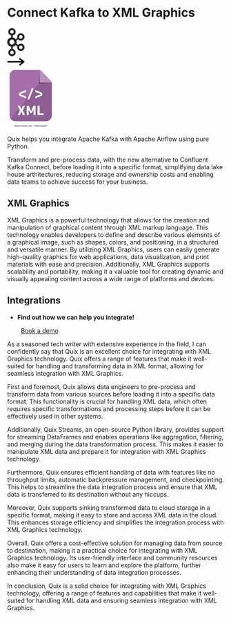# Connect Kafka to XML Graphics

<div class="connect-images cards blog-grid-card" markdown>
<div>
<img src="../images/kafka_logo.png" width="40px" />
</div>
<div>
<img src="../images/arrow.svg" width="40px" />
</div>
<div>
<img src="./images/xml-graphics_1.jpg" />
</div>
</div>

Quix helps you integrate Apache Kafka with Apache Airflow using pure Python.

Transform and pre-process data, with the new alternative to Confluent Kafka Connect, before loading it into a specific format, simplifying data lake house arthitectures, reducing storage and ownership costs and enabling data teams to achieve success for your business.

## XML Graphics

XML Graphics is a powerful technology that allows for the creation and manipulation of graphical content through XML markup language. This technology enables developers to define and describe various elements of a graphical image, such as shapes, colors, and positioning, in a structured and versatile manner. By utilizing XML Graphics, users can easily generate high-quality graphics for web applications, data visualization, and print materials with ease and precision. Additionally, XML Graphics supports scalability and portability, making it a valuable tool for creating dynamic and visually appealing content across a wide range of platforms and devices.

## Integrations

<div class="grid cards" markdown>

- __Find out how we can help you integrate!__

    <a class="md-button md-button--primary" href="https://share.hsforms.com/1iW0TmZzKQMChk0lxd_tGiw4yjw2?__hstc=175542013.2303933fbd746c0ac86d9ccbe9bc9100.1728383268831.1729603416735.1729620918855.31&__hssc=175542013.1.1729620918855&__hsfp=2132701734" target="_blank" style="margin:.5rem;">Book a demo</a>

</div>


As a seasoned tech writer with extensive experience in the field, I can confidently say that Quix is an excellent choice for integrating with XML Graphics technology. Quix offers a range of features that make it well-suited for handling and transforming data in XML format, allowing for seamless integration with XML Graphics.

First and foremost, Quix allows data engineers to pre-process and transform data from various sources before loading it into a specific data format. This functionality is crucial for handling XML data, which often requires specific transformations and processing steps before it can be effectively used in other systems.

Additionally, Quix Streams, an open-source Python library, provides support for streaming DataFrames and enables operations like aggregation, filtering, and merging during the data transformation process. This makes it easier to manipulate XML data and prepare it for integration with XML Graphics technology.

Furthermore, Quix ensures efficient handling of data with features like no throughput limits, automatic backpressure management, and checkpointing. This helps to streamline the data integration process and ensure that XML data is transferred to its destination without any hiccups.

Moreover, Quix supports sinking transformed data to cloud storage in a specific format, making it easy to store and access XML data in the cloud. This enhances storage efficiency and simplifies the integration process with XML Graphics technology.

Overall, Quix offers a cost-effective solution for managing data from source to destination, making it a practical choice for integrating with XML Graphics technology. Its user-friendly interface and community resources also make it easy for users to learn and explore the platform, further enhancing their understanding of data integration processes.

In conclusion, Quix is a solid choice for integrating with XML Graphics technology, offering a range of features and capabilities that make it well-suited for handling XML data and ensuring seamless integration with XML Graphics.

